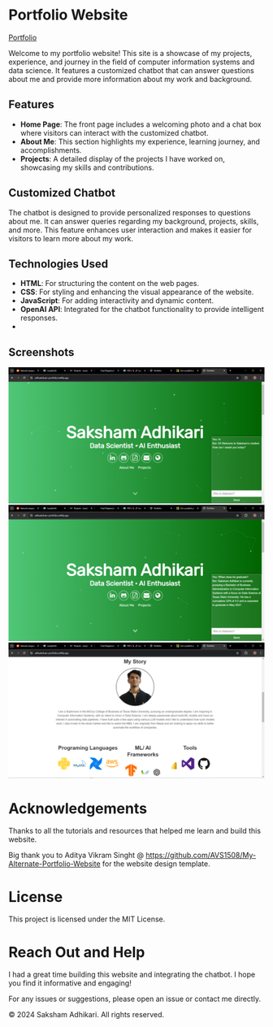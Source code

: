 # Portfolio Website

[Portfolio](https://saksham.us/)

Welcome to my portfolio website! This site is a showcase of my projects, experience, and journey in the field of computer information systems and data science. It features a customized chatbot that can answer questions about me and provide more information about my work and background.

## Features

- **Home Page**: The front page includes a welcoming photo and a chat box where visitors can interact with the customized chatbot.
- **About Me**: This section highlights my experience, learning journey, and accomplishments.
- **Projects**: A detailed display of the projects I have worked on, showcasing my skills and contributions.

## Customized Chatbot

The chatbot is designed to provide personalized responses to questions about me. It can answer queries regarding my background, projects, skills, and more. This feature enhances user interaction and makes it easier for visitors to learn more about my work.

## Technologies Used

- **HTML**: For structuring the content on the web pages.
- **CSS**: For styling and enhancing the visual appearance of the website.
- **JavaScript**: For adding interactivity and dynamic content.
- **OpenAI API**: Integrated for the chatbot functionality to provide intelligent responses.
- 

## Screenshots

![Home Page](screenshots/3.png)
![About Me Page](screenshots/2.png)
![Chatbot](screenshots/1.png)

# Acknowledgements  
Thanks to all the tutorials and resources that helped me learn and build this website.  

Big thank you to Aditya Vikram Singht @ https://github.com/AVS1508/My-Alternate-Portfolio-Website for the website design template.   

# License
This project is licensed under the MIT License. 

# Reach Out and Help
I had a great time building this website and integrating the chatbot. I hope you find it informative and engaging!

For any issues or suggestions, please open an issue or contact me directly.

© 2024 Saksham Adhikari. All rights reserved.

